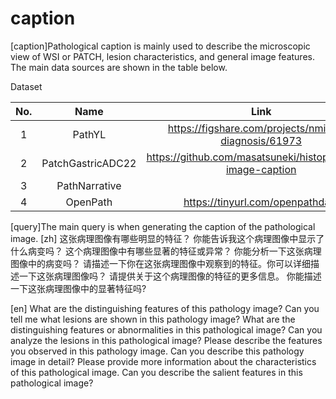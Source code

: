 # caption

[caption]Pathological caption is mainly used to describe the microscopic view of WSI or PATCH, lesion characteristics, and general image features. The main data sources are shown in the table below.



Dataset

|  No. |       Name      |                         Link                               |  Count  |
|:----:|:---------------:|:----------------------------------------------------------:|:-------:|
|   1  |      PathYL     |    https://figshare.com/projects/nmi-wsi-diagnosis/61973   |         |
|   2  |PatchGastricADC22| https://github.com/masatsuneki/histopathology-image-caption|         |
|   3  | PathNarrative   |                                                            |         |
|   4  |      OpenPath   |             https://tinyurl.com/openpathdata               |         |



[query]The main query is when generating the caption of the pathological image.
[zh]
这张病理图像有哪些明显的特征？
你能告诉我这个病理图像中显示了什么病变吗？
这个病理图像中有哪些显著的特征或异常？
你能分析一下这张病理图像中的病变吗？
请描述一下你在这张病理图像中观察到的特征。你可以详细描述一下这张病理图像吗？
请提供关于这个病理图像的特征的更多信息。
你能描述一下这张病理图像中的显著特征吗?

[en]
What are the distinguishing features of this pathology image?
Can you tell me what lesions are shown in this pathology image?
What are the distinguishing features or abnormalities in this pathological image?
Can you analyze the lesions in this pathological image?
Please describe the features you observed in this pathology image. Can you describe this pathology image in detail?
Please provide more information about the characteristics of this pathological image.
Can you describe the salient features in this pathological image?

